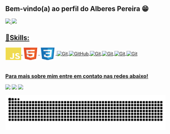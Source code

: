 ## Bem-vindo(a) ao perfil do Alberes Pereira 😁

<div>
   <a href="https://github.com/Alberesbass">
   <img height="180em" src="https://github-readme-stats.vercel.app/api?username=Alberesbass&show_icons=true&theme=tokyonight&include_all_commits=true&count_private=true" />
   <img height="180em" src="https://github-readme-stats.vercel.app/api/top-langs/?username=Alberesbass&layout=compact&langs_count=6&theme=tokyonight" />
</div>

## 🚀Skills:
<div style="display: inline_block">
   <img align="center" alt="JavaScript" height="40" width="50" src="https://raw.githubusercontent.com/devicons/devicon/master/icons/javascript/javascript-plain.svg" />
   <img align="center" alt="HTML" height="40" width="50" src="https://raw.githubusercontent.com/devicons/devicon/master/icons/html5/html5-original.svg" />
   <img align="center" alt="CSS" height="40" width="50" src="https://raw.githubusercontent.com/devicons/devicon/master/icons/css3/css3-original.svg" />
   <img align="center" alt="Git" height="40" width="50" src="https://cdn.jsdelivr.net/gh/devicons/devicon/icons/git/git-original.svg" />
   <img align="center" alt="GitHub" height="40" width="50" src="https://cdn.jsdelivr.net/gh/devicons/devicon/icons/github/github-original.svg" />
   
   <img align="center" alt="Git" height="40" width="50" src="https://cdn.jsdelivr.net/gh/devicons/devicon@latest/icons/bootstrap/bootstrap-plain-wordmark.svg" />
   <img align="center" alt="Git" height="40" width="50" src="https://cdn.jsdelivr.net/gh/devicons/devicon@latest/icons/tailwindcss/tailwindcss-original.svg" />
   <img align="center" alt="Git" height="40" width="50" src="https://cdn.jsdelivr.net/gh/devicons/devicon@latest/icons/github/github-original.svg" />
   <img align="center" alt="Git" height="40" width="50" src="https://cdn.jsdelivr.net/gh/devicons/devicon@latest/icons/github/github-original-wordmark.svg" />   
   <i class="devicon-github-original"></i>
</div>
 
 <br>
 
  ### Para mais sobre mim entre em contato nas redes abaixo!
 
<div>
  <a href="https://www.linkedin.com/in/alberesnascimento" target="_blank"><img src="https://img.shields.io/badge/-LinkedIn-blue?style=for-the-badge&logo=Linkedin&logoColor=white" target="_blank"></a>
  <a href="https://www.instagram.com/alberesbass" target="_blank"><img src="https://img.shields.io/badge/-Instagram-%23E4405F?style=for-the-badge&logo=instagram&logoColor=white" target="_blank"></a>
  <a href ="mailto:alberesbass@hotmail.com"><img src="https://img.shields.io/badge/-Hotmail-0078D4?style=for-the-badge&logo=microsoft-outlook&logoColor=white" target="_blank"></a>

  ![snake gif](https://github.com/Alberesbass/Alberesbass/blob/output/github-contribution-grid-snake-dark.svg)
  <!-- ![Snake animation](https://github.com/Alberesbass/Alberesbass/blob/output/github-contribution-grid-snake.svg) -->
</div>


